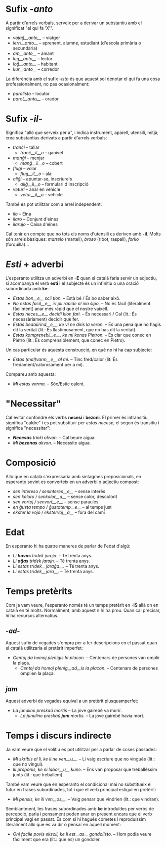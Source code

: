 # Sufix *-anto*

A partir d'arrels verbals, serveix per a derivar un substantiu amb el significat "el qui fa 'X'". 

- *vojaĝ__anto__* – viatger
- *lern__anto__* – aprenent, alumne, estudiant (d'escola primària o secundària)
- *am__anto__* – amant
- *leg__anto__* – lector
- *loĝ__anto__* – habitant
- *kur__anto__* – corredor

La diferència amb el sufix *-isto* és que aquest sol denotar el qui fa una cosa professionalment, no pas ocasionalment:

- *parolisto* – locutor
- *parol__anto__* – orador

# Sufix *-il-*

Significa "allò que serveix per a", i indica instrument, aparell, utensili, mitjà; crea substantius derivats a partir d'arrels verbals:

- *tranĉi* – tallar
	- *tranĉ__il__o* – ganivet
- *manĝi* – menjar
	- *manĝ__il__o* – cobert
- *flugi* – volar
	- *flug__il__o* – ala
- *aliĝi* – apuntar-se, inscriure's
	- *aliĝ__il__o* – formulari d'inscripció
- *veturi* – anar en vehicle
	- *vetur__il__o* – vehicle
	
També es pot utilitzar com a arrel independent:
- *ilo* – Eina
- *ilaro* – Conjunt d'eines
- *ilarujo* – Caixa d'eines

Cal tenir en compte que no tots els noms d'utensili es deriven amb __-il__. Molts són arrels bàsiques: *martelo* (martell), *broso* (ribot, raspall), *forko* (forquilla)...

# *Esti* + adverbi

L'esperanto utilitza un adverbi en __-E__ quan el català faria servir un adjectiu, si acompanya el verb __esti__ i el subjecte és un infinitiu o una oració subordinada amb __ke__:

- *Estas bon__e__ scii tion.* – Està bé / És bo saber això.
- *Ne estas facil__e__ iri pli rapide ol nia ŝipo.* – No és fàcil (literalment: fàcilment) anar més ràpid que el nostre vaixell.
- *Estas neces__e__ decidi kion fari.* – És necessari / Cal (lit.: És necessàriament) decidir què fer.
- *Estas bedaŭrind__e__, ke vi ne diris la veron.*  – És una pena que no hagis dit la veritat (lit.: És llastimosament, que no has dit la veritat).
- *Estas komprenebl__e__, ke mi konas Pietron.*  – És clar que conec en Pietro (lit.: És comprensiblement, que conec en Pietro).

Un cas particular és aquesta construcció, en què no hi ha cap subjecte:
- *Estas (mal)varm__e__ al mi.* – Tinc fred/calor (lit: És fredament/calorosament per a mi).

Compareu amb aquesta:
- *Mi estas varma.* – Sóc/Estic calent.

# "Necessitar"

Cal evitar confondre els verbs __necesi__ i __bezoni__. El primer és intransitiu, significa "caldre" i es pot substituir per *estas necese*; el segon és transitiu i significa "necessitar":

- *__Necesas__ trinki akvon.* – Cal beure aigua.
- *Mi __bezonas__ akvon.* – Necessito aigua.

# Composició

Allò que en català s'expressaria amb sintagmes preposicionals, en esperanto sovint es converteix en un adverbi o adjectiu compost:

- *sen intereso / seninteres__e__* – sense interès
- *sen koloro / senkolor__a__* – sense color, descolorit
- *sen vortoj / senvort__e__* – sense paraules
- *en ĝusta tempo / ĝustatemp__e__* – al temps just
- *ekster la vojo / ekstervoj__a__* – fora del camí

# Edat

En esperanto hi ha quatre maneres de parlar de l'edat d'algú:
- *Li __havas__ tridek jarojn.* – Té trenta anys.
- *Li __aĝas__ tridek jarojn.* – Té trenta anys.
- *Li estas tridek__jaraĝa__.* – Té trenta anys.
- *Li estas tridek__jara__.* – Té trenta anys.

# Temps pretèrits

Com ja vam veure, l'esperanto només té un temps pretèrit en __-IS__ allà on en català en té molts. Normalment, amb aquest n'hi ha prou. Quan cal precisar, hi ha recursos alternatius.

## *-ad-*
Aquest sufix de vegades s'empra per a fer descripcions en el passat quan el català utilitzaria el pretèrit imperfet:
- *Centoj da homoj plenigis la placon.* – Centenars de persones van omplir la plaça.
	- *Centoj da homoj plenig__ad__is la placon.* – Centenars de persones omplien la plaça.

## *jam*
Aquest adverbi de vegades equival a un pretèrit plusquamperfet:
- *La junulino preskaŭ mortis* – La jove gairebé va morir.
	- *La junulino preskaŭ __jam__ mortis.* – La jove gairebé havia mort.


# Temps i discurs indirecte

Ja vam veure que el volitiu es pot utilitzar per a parlar de coses passades:
- *Mi skribis al li, ke li ne ven__u__.* – Li vaig escriure que no vingués (lit.: que no vingui).
- *Ili proponis, ke ni labor__u__ kune.* – Ens van proposar que treballéssim junts (lit.: que treballem).

També vam veure que en esperanto el condicional mai no substitueix el futur en frases subordinades, tot i que el verb principal estigui en pretèrit:

- *Mi pensis, ke ili ven__os__*. – Vaig pensar que vindrien (lit.: que vindran).

Semblantment, les frases subordinades amb __ke__ introduïdes per verbs de percepció, parla i pensament poden anar en present encara que el verb principal vagi en passat. És com si hi hagués cometes i reproduíssim literalment allò que es va dir o pensar en aquell moment:

- *Oni facile povis ekscii, ke li est__as__ gondolisto.* – Hom podia veure fàcilment que era (lit.: que és) un gondoler.
